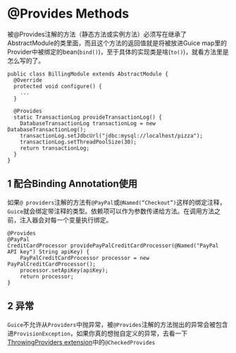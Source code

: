 # @Provides Methods

被@Provides注解的方法（静态方法或实例方法）必须写在继承了AbstractModule的类里面，而且这个方法的返回值就是将被放进Guice map里的Provider中被绑定的bean(`bind()`)，至于具体的实现类是啥(`to()`)，就看方法里是怎么写的了。

```
public class BillingModule extends AbstractModule {
  @Override
  protected void configure() {
    ...
  }

  @Provides
  static TransactionLog provideTransactionLog() {
    DatabaseTransactionLog transactionLog = new DatabaseTransactionLog();
    transactionLog.setJdbcUrl("jdbc:mysql://localhost/pizza");
    transactionLog.setThreadPoolSize(30);
    return transactionLog;
  }
}
```

## 1 配合Binding Annotation使用

如果`@ providers`注解的方法有`@PayPal`或`@Named(“Checkout”)`这样的绑定注释，`Guice`就会绑定带注释的类型。依赖项可以作为参数传递给方法。在调用方法之前，注入器会对每一个变量执行绑定。

```
@Provides 
@PayPal
CreditCardProcessor providePayPalCreditCardProcessor(@Named("PayPal API key") String apiKey) {
    PayPalCreditCardProcessor processor = new PayPalCreditCardProcessor();
    processor.setApiKey(apiKey);
    return processor;
}
```

## 2 异常

`Guice`不允许从`Providers`中抛异常，被`@Provides`注解的方法抛出的异常会被包含进`ProvisionException`，如果你真的想抛自定义的异常，去看一下[ThrowingProviders extension](https://github.com/google/guice/wiki/ThrowingProviders)中的`@CheckedProvides`